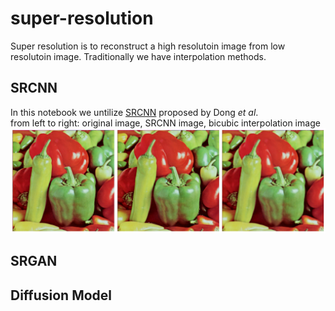 # super-resolution
Super resolution is to reconstruct a high resolutoin image from low resolutoin image. Traditionally we have interpolation methods. 
## SRCNN
In this notebook we untilize [SRCNN](https://arxiv.org/abs/1501.00092) proposed by Dong *et al*. </br>
from left to right: original image, SRCNN image, bicubic interpolation image
![SRCNN image](https://github.com/susuhu/super-resolution/blob/main/result_images/srcnn_peperoni.png)

## SRGAN

## Diffusion Model
